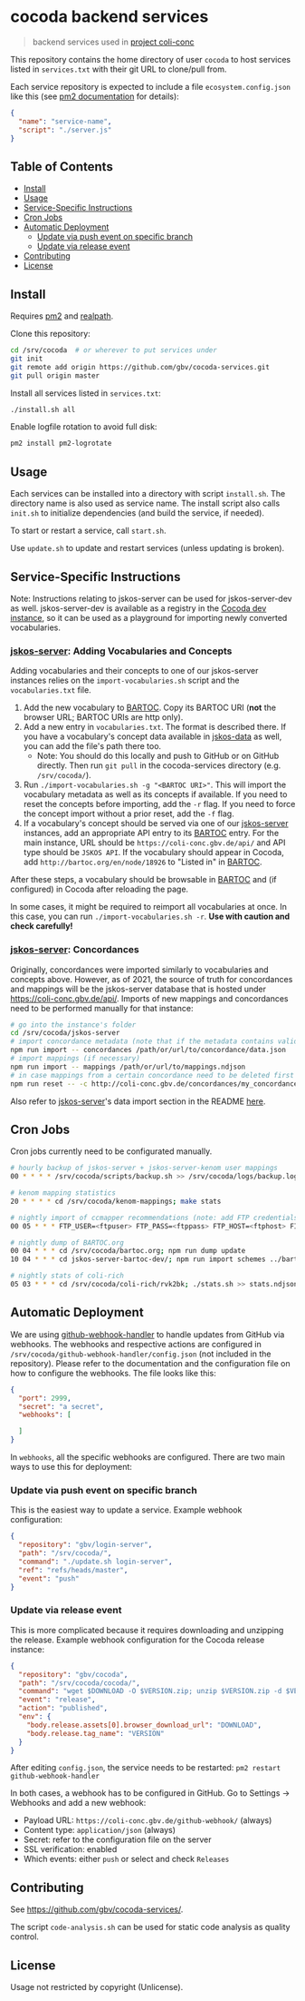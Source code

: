 # cocoda backend services

> backend services used in [project coli-conc](https://coli-conc.gbv.de/)

This repository contains the home directory of user `cocoda` to host services
listed in `services.txt` with their git URL to clone/pull from.

Each service repository is expected to include a file `ecosystem.config.json`
like this (see [pm2 documentation] for details):

```json
{
  "name": "service-name",
  "script": "./server.js"
}
```

[pm2 documentation]: http://pm2.keymetrics.io/docs/usage/application-declaration/

## Table of Contents <!-- omit in toc -->

- [Install](#install)
- [Usage](#usage)
- [Service-Specific Instructions](#service-specific-instructions)
- [Cron Jobs](#cron-jobs)
- [Automatic Deployment](#automatic-deployment)
  - [Update via push event on specific branch](#update-via-push-event-on-specific-branch)
  - [Update via release event](#update-via-release-event)
- [Contributing](#contributing)
- [License](#license)

## Install

Requires [pm2](http://pm2.keymetrics.io/) and [realpath](http://man7.org/linux/man-pages/man1/realpath.1.html).

Clone this repository:

```bash
cd /srv/cocoda  # or wherever to put services under
git init
git remote add origin https://github.com/gbv/cocoda-services.git
git pull origin master
```

Install all services listed in `services.txt`:

```bash
./install.sh all
```

Enable logfile rotation to avoid full disk:

```bash
pm2 install pm2-logrotate
```

## Usage

Each services can be installed into a directory with script `install.sh`.
The directory name is also used as service name. The install script also
calls `init.sh` to initialize dependencies (and build the service, if needed).

To start or restart a service, call `start.sh`.

Use `update.sh` to update and restart services (unless updating is broken).

## Service-Specific Instructions

[jskos-server]: https://github.com/gbv/jskos-server
[jskos-data]: https://github.com/gbv/jskos-data
[BARTOC]: https://bartoc.org

Note: Instructions relating to jskos-server can be used for jskos-server-dev as well. jskos-server-dev is available as a registry in the [Cocoda dev instance](https://coli-conc.gbv.de/cocoda/dev/), so it can be used as a playground for importing newly converted vocabularies.

### [jskos-server]: Adding Vocabularies and Concepts <!-- omit in toc -->

Adding vocabularies and their concepts to one of our jskos-server instances relies on the `import-vocabularies.sh` script and the `vocabularies.txt` file.

1. Add the new vocabulary to [BARTOC]. Copy its BARTOC URI (**not** the browser URL; BARTOC URIs are http only).
2. Add a new entry in `vocabularies.txt`. The format is described there. If you have a vocabulary's concept data available in [jskos-data] as well, you can add the file's path there too.
    - Note: You should do this locally and push to GitHub or on GitHub directly. Then run `git pull` in the cocoda-services directory (e.g. `/srv/cocoda/`).
3. Run `./import-vocabularies.sh -g "<BARTOC URI>"`. This will import the vocabulary metadata as well as its concepts if available. If you need to reset the concepts before importing, add the `-r` flag. If you need to force the concept import without a prior reset, add the `-f` flag.
4. If a vocabulary's concept should be served via one of our [jskos-server] instances, add an appropriate API entry to its [BARTOC] entry. For the main instance, URL should be `https://coli-conc.gbv.de/api/` and API type should be `JSKOS API`. If the vocabulary should appear in Cocoda, add `http://bartoc.org/en/node/18926` to "Listed in" in [BARTOC].

After these steps, a vocabulary should be browsable in [BARTOC] and (if configured) in Cocoda after reloading the page.

In some cases, it might be required to reimport all vocabularies at once. In this case, you can run `./import-vocabularies.sh -r`. **Use with caution and check carefully!**

### [jskos-server]: Concordances <!-- omit in toc -->

Originally, concordances were imported similarly to vocabularies and concepts above. However, as of 2021, the source of truth for concordances and mappings will be the jskos-server database that is hosted under https://coli-conc.gbv.de/api/. Imports of new mappings and concordances need to be performed manually for that instance:

```bash
# go into the instance's folder
cd /srv/cocoda/jskos-server
# import concordance metadata (note that if the metadata contains valid distribution data for the mappings, the mappings will also be imported in this step!)
npm run import -- concordances /path/or/url/to/concordance/data.json
# import mappings (if necessary)
npm run import -- mappings /path/or/url/to/mappings.ndjson
# in case mappings from a certain concordance need to be deleted first (note that only the mappings, not the metadata, is removed, and that it will ask for confirmation; to delete the metadata as well, remove the `-c` from the command)
npm run reset -- -c http://coli-conc.gbv.de/concordances/my_concordance
```

Also refer to [jskos-server]'s data import section in the README [here](https://github.com/gbv/jskos-server#data-import).

## Cron Jobs
Cron jobs currently need to be configurated manually.

```bash
# hourly backup of jskos-server + jskos-server-kenom user mappings
00 * * * * /srv/cocoda/scripts/backup.sh >> /srv/cocoda/logs/backup.log

# kenom mapping statistics
20 * * * * cd /srv/cocoda/kenom-mappings; make stats

# nightly import of ccmapper recommendations (note: add FTP credentials!)
00 05 * * * FTP_USER=<ftpuser> FTP_PASS=<ftppass> FTP_HOST=<ftphost> FILE=generated SERVER_PATH=/srv/cocoda/jskos-server-ccmapper SERVER_RESET=yes /srv/cocoda/scripts/jskos-server-ccmapper/import.sh  mappings > /srv/cocoda/logs/jskos-server-ccmapper_mappings.log

# nightly dump of BARTOC.org
00 04 * * * cd /srv/cocoda/bartoc.org; npm run dump update
10 04 * * * cd jskos-server-bartoc-dev/; npm run import schemes ../bartoc.org/data/dumps/latest.ndjson

# nightly stats of coli-rich
05 03 * * * cd /srv/cocoda/coli-rich/rvk2bk; ./stats.sh >> stats.ndjson
```

## Automatic Deployment
We are using [github-webhook-handler](https://github.com/gbv/github-webhook-handler) to handle updates from GitHub via webhooks. The webhooks and respective actions are configured in `/srv/cocoda/github-webhook-handler/config.json` (not included in the repository). Please refer to the documentation and the configuration file on how to configure the webhooks. The file looks like this:

```json
{
  "port": 2999,
  "secret": "a secret",
  "webhooks": [

  ]
}
```

In `webhooks`, all the specific webhooks are configured. There are two main ways to use this for deployment:

### Update via push event on specific branch
This is the easiest way to update a service. Example webhook configuration:

```json
{
  "repository": "gbv/login-server",
  "path": "/srv/cocoda/",
  "command": "./update.sh login-server",
  "ref": "refs/heads/master",
  "event": "push"
}
```

### Update via release event
This is more complicated because it requires downloading and unzipping the release. Example webhook configuration for the Cocoda release instance:

```json
{
  "repository": "gbv/cocoda",
  "path": "/srv/cocoda/cocoda/",
  "command": "wget $DOWNLOAD -O $VERSION.zip; unzip $VERSION.zip -d $VERSION-temp; mv $VERSION-temp/cocoda/ $VERSION; rm $VERSION.zip; rm -r $VERSION-temp; cp app/cocoda.json $VERSION/cocoda.json; rm app; ln -sf $VERSION app; ./updateBuilds.sh",
  "event": "release",
  "action": "published",
  "env": {
    "body.release.assets[0].browser_download_url": "DOWNLOAD",
    "body.release.tag_name": "VERSION"
  }
}
```

After editing `config.json`, the service needs to be restarted: `pm2 restart github-webhook-handler`

In both cases, a webhook has to be configured in GitHub. Go to Settings -> Webhooks and add a new webhook:

- Payload URL: `https://coli-conc.gbv.de/github-webhook/` (always)
- Content type: `application/json` (always)
- Secret: refer to the configuration file on the server
- SSL verification: enabled
- Which events: either `push` or select and check `Releases`

## Contributing

See <https://github.com/gbv/cocoda-services/>.

The script `code-analysis.sh` can be used for static code analysis as quality control.

## License

Usage not restricted by copyright (Unlicense).
